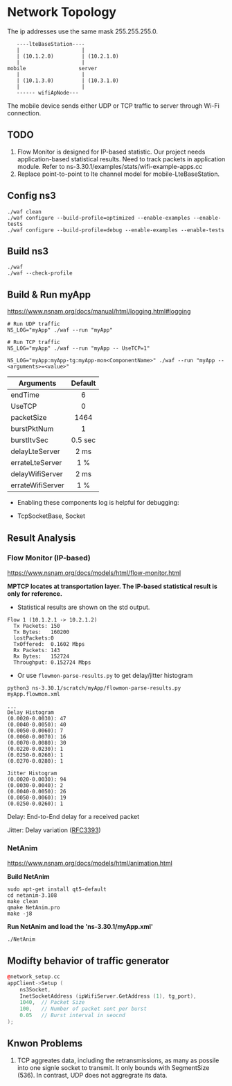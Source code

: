 
# Network Topology
The ip addresses use the same mask 255.255.255.0.
```text
   ----lteBaseStation---- 
   |                    |
   | (10.1.2.0)         | (10.2.1.0)
   |                    |
mobile                 server
   |                    |
   | (10.1.3.0)         | (10.3.1.0)
   |                    |
   ------ wifiApNode---
```

The mobile device sends either UDP or TCP traffic to server through Wi-Fi connection.

## TODO
1. Flow Monitor is designed for IP-based statistic. Our project needs application-based statistical results. Need to track packets in application
module. Refer to ns-3.30.1/examples/stats/wifi-example-apps.cc
2. Replace point-to-point to lte channel model for mobile-LteBaseStation.


## Config ns3
```shell
./waf clean
./waf configure --build-profile=optimized --enable-examples --enable-tests
./waf configure --build-profile=debug --enable-examples --enable-tests
```

## Build ns3
```shell
./waf
./waf --check-profile
```

## Build & Run myApp
https://www.nsnam.org/docs/manual/html/logging.html#logging
```shell
# Run UDP traffic
NS_LOG="myApp" ./waf --run "myApp"

# Run TCP traffic
NS_LOG="myApp" ./waf --run "myApp -- UseTCP=1"

NS_LOG="myApp:myApp-tg:myApp-mon<ComponentName>" ./waf --run "myApp --<arguments>=<value>"
```

| Arguments        | Default   | 
| -----------------|:---------:| 
| endTime          | 6         |
| UseTCP           | 0         | 
| packetSize       | 1464      | (MTU of CSMA) 
| burstPktNum      | 1         | 
| burstItvSec      | 0.5 sec   |
| delayLteServer   | 2 ms      |
| errateLteServer  | 1 %       |
| delayWifiServer  | 2 ms      |
| errateWifiServer | 1 %       |


* Enabling these components log is helpful for debugging:
 - TcpSocketBase, Socket


## Result Analysis
### Flow Monitor (**IP-based**)
https://www.nsnam.org/docs/models/html/flow-monitor.html

**MPTCP locates at transportation layer. The IP-based statistical result is only for reference.**


* Statistical results are shown on the std output. 
```
Flow 1 (10.1.2.1 -> 10.2.1.2)
  Tx Packets: 150
  Tx Bytes:   160200
  lostPackets:0
  TxOffered:  0.1602 Mbps
  Rx Packets: 143
  Rx Bytes:   152724
  Throughput: 0.152724 Mbps
```

* Or use `flowmon-parse-results.py` to get delay/jitter histogram
```shell
python3 ns-3.30.1/scratch/myApp/flowmon-parse-results.py myApp.flowmon.xml

...
Delay Histogram
(0.0020-0.0030): 47
(0.0040-0.0050): 40
(0.0050-0.0060): 7
(0.0060-0.0070): 16
(0.0070-0.0080): 30
(0.0220-0.0230): 1
(0.0250-0.0260): 1
(0.0270-0.0280): 1

Jitter Histogram
(0.0020-0.0030): 94
(0.0030-0.0040): 2
(0.0040-0.0050): 26
(0.0050-0.0060): 19
(0.0250-0.0260): 1
```

Delay: End-to-End delay for a received packet

Jitter: Delay variation ([RFC3393](https://tools.ietf.org/html/rfc3393.html))


### NetAnim
https://www.nsnam.org/docs/models/html/animation.html

**Build NetAnim**
```shell
sudo apt-get install qt5-default
cd netanim-3.108
make clean
qmake NetAnim.pro
make -j8
```

**Run NetAnim and load the 'ns-3.30.1/myApp.xml'**
```shell
./NetAnim
```

## Modifty behavior of traffic generator
```cpp
@network_setup.cc
appClient->Setup (
    ns3Socket,
    InetSocketAddress (ipWifiServer.GetAddress (1), tg_port),
    1040,  // Packet Size
    100,   // Number of packet sent per burst
    0.05   // Burst interval in seocnd
);
```

## Knwon Problems
1. TCP aggreates data, including the retransmissions, as many as possile into one signle socket to transmit. It only bounds with SegmentSize (536). In contrast, UDP does not aggregrate its data.